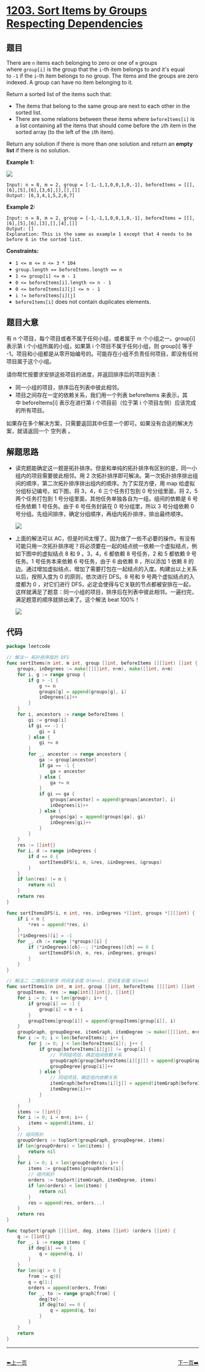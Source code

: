 # [1203. Sort Items by Groups Respecting Dependencies](https://leetcode.com/problems/sort-items-by-groups-respecting-dependencies/)


## 题目

There are `n` items each belonging to zero or one of `m` groups where `group[i]` is the group that the `i`-th item belongs to and it's equal to `-1` if the `i`-th item belongs to no group. The items and the groups are zero indexed. A group can have no item belonging to it.

Return a sorted list of the items such that:

- The items that belong to the same group are next to each other in the sorted list.
- There are some relations between these items where `beforeItems[i]` is a list containing all the items that should come before the `i`th item in the sorted array (to the left of the `i`th item).

Return any solution if there is more than one solution and return an **empty list** if there is no solution.

**Example 1:**

![](https://assets.leetcode.com/uploads/2019/09/11/1359_ex1.png)

```
Input: n = 8, m = 2, group = [-1,-1,1,0,0,1,0,-1], beforeItems = [[],[6],[5],[6],[3,6],[],[],[]]
Output: [6,3,4,1,5,2,0,7]

```

**Example 2:**

```
Input: n = 8, m = 2, group = [-1,-1,1,0,0,1,0,-1], beforeItems = [[],[6],[5],[6],[3],[],[4],[]]
Output: []
Explanation: This is the same as example 1 except that 4 needs to be before 6 in the sorted list.

```

**Constraints:**

- `1 <= m <= n <= 3 * 104`
- `group.length == beforeItems.length == n`
- `1 <= group[i] <= m - 1`
- `0 <= beforeItems[i].length <= n - 1`
- `0 <= beforeItems[i][j] <= n - 1`
- `i != beforeItems[i][j]`
- `beforeItems[i]` does not contain duplicates elements.

## 题目大意

有 n 个项目，每个项目或者不属于任何小组，或者属于 m 个小组之一。group[i] 表示第 i 个小组所属的小组，如果第 i 个项目不属于任何小组，则 group[i] 等于 -1。项目和小组都是从零开始编号的。可能存在小组不负责任何项目，即没有任何项目属于这个小组。

请你帮忙按要求安排这些项目的进度，并返回排序后的项目列表：

- 同一小组的项目，排序后在列表中彼此相邻。
- 项目之间存在一定的依赖关系，我们用一个列表 beforeItems 来表示，其中 beforeItems[i] 表示在进行第 i 个项目前（位于第 i 个项目左侧）应该完成的所有项目。

如果存在多个解决方案，只需要返回其中任意一个即可。如果没有合适的解决方案，就请返回一个 空列表 。

## 解题思路

- 读完题能确定这一题是拓扑排序。但是和单纯的拓扑排序有区别的是，同一小组内的项目需要彼此相邻。用 2 次拓扑排序即可解决。第一次拓扑排序排出组间的顺序，第二次拓扑排序排出组内的顺序。为了实现方便，用 map 给虚拟分组标记编号。如下图，将 3，4，6 三个任务打包到 0 号分组里面，将 2，5 两个任务打包到 1 号分组里面，其他任务单独各自为一组。组间的依赖是 6 号任务依赖 1 号任务。由于 6 号任务封装在 0 号分组里，所以 3 号分组依赖 0 号分组。先组间排序，确定分组顺序，再组内拓扑排序，排出最终顺序。

    ![](https://img.halfrost.com/Leetcode/leetcode_1203_1.png)

- 上面的解法可以 AC，但是时间太慢了。因为做了一些不必要的操作。有没有可能只用一次拓扑排序呢？将必须要在一起的结点统一依赖一个虚拟结点，例如下图中的虚拟结点 8 和 9 。3，4，6 都依赖 8 号任务，2 和 5 都依赖 9 号任务。1 号任务本来依赖 6 号任务，由于 6 由依赖 8 ，所以添加 1 依赖 8 的边。通过增加虚拟结点，增加了需要打包在一起结点的入度。构建出以上关系以后，按照入度为 0 的原则，依次进行 DFS。8 号和 9 号两个虚拟结点的入度都为 0 ，对它们进行 DFS，必定会使得与它关联的节点都被安排在一起，这样就满足了题意：同一小组的项目，排序后在列表中彼此相邻。一遍扫完，满足题意的顺序就排出来了。这个解法 beat 100%！

    ![](https://img.halfrost.com/Leetcode/leetcode_1203_2.png)

## 代码

```go
package leetcode

// 解法一 拓扑排序版的 DFS
func sortItems(n int, m int, group []int, beforeItems [][]int) []int {
	groups, inDegrees := make([][]int, n+m), make([]int, n+m)
	for i, g := range group {
		if g > -1 {
			g += n
			groups[g] = append(groups[g], i)
			inDegrees[i]++
		}
	}
	for i, ancestors := range beforeItems {
		gi := group[i]
		if gi == -1 {
			gi = i
		} else {
			gi += n
		}
		for _, ancestor := range ancestors {
			ga := group[ancestor]
			if ga == -1 {
				ga = ancestor
			} else {
				ga += n
			}
			if gi == ga {
				groups[ancestor] = append(groups[ancestor], i)
				inDegrees[i]++
			} else {
				groups[ga] = append(groups[ga], gi)
				inDegrees[gi]++
			}
		}
	}
	res := []int{}
	for i, d := range inDegrees {
		if d == 0 {
			sortItemsDFS(i, n, &res, &inDegrees, &groups)
		}
	}
	if len(res) != n {
		return nil
	}
	return res
}

func sortItemsDFS(i, n int, res, inDegrees *[]int, groups *[][]int) {
	if i < n {
		*res = append(*res, i)
	}
	(*inDegrees)[i] = -1
	for _, ch := range (*groups)[i] {
		if (*inDegrees)[ch]--; (*inDegrees)[ch] == 0 {
			sortItemsDFS(ch, n, res, inDegrees, groups)
		}
	}
}

// 解法二 二维拓扑排序 时间复杂度 O(m+n)，空间复杂度 O(m+n)
func sortItems1(n int, m int, group []int, beforeItems [][]int) []int {
	groupItems, res := map[int][]int{}, []int{}
	for i := 0; i < len(group); i++ {
		if group[i] == -1 {
			group[i] = m + i
		}
		groupItems[group[i]] = append(groupItems[group[i]], i)
	}
	groupGraph, groupDegree, itemGraph, itemDegree := make([][]int, m+n), make([]int, m+n), make([][]int, n), make([]int, n)
	for i := 0; i < len(beforeItems); i++ {
		for j := 0; j < len(beforeItems[i]); j++ {
			if group[beforeItems[i][j]] != group[i] {
				// 不同组项目，确定组间依赖关系
				groupGraph[group[beforeItems[i][j]]] = append(groupGraph[group[beforeItems[i][j]]], group[i])
				groupDegree[group[i]]++
			} else {
				// 同组项目，确定组内依赖关系
				itemGraph[beforeItems[i][j]] = append(itemGraph[beforeItems[i][j]], i)
				itemDegree[i]++
			}
		}
	}
	items := []int{}
	for i := 0; i < m+n; i++ {
		items = append(items, i)
	}
	// 组间拓扑
	groupOrders := topSort(groupGraph, groupDegree, items)
	if len(groupOrders) < len(items) {
		return nil
	}
	for i := 0; i < len(groupOrders); i++ {
		items := groupItems[groupOrders[i]]
		// 组内拓扑
		orders := topSort(itemGraph, itemDegree, items)
		if len(orders) < len(items) {
			return nil
		}
		res = append(res, orders...)
	}
	return res
}

func topSort(graph [][]int, deg, items []int) (orders []int) {
	q := []int{}
	for _, i := range items {
		if deg[i] == 0 {
			q = append(q, i)
		}
	}
	for len(q) > 0 {
		from := q[0]
		q = q[1:]
		orders = append(orders, from)
		for _, to := range graph[from] {
			deg[to]--
			if deg[to] == 0 {
				q = append(q, to)
			}
		}
	}
	return
}
```


----------------------------------------------
<div style="display: flex;justify-content: space-between;align-items: center;">
<p><a href="https://books.halfrost.com/leetcode/ChapterFour/1200~1299/1202.Smallest-String-With-Swaps/">⬅️上一页</a></p>
<p><a href="https://books.halfrost.com/leetcode/ChapterFour/1200~1299/1207.Unique-Number-of-Occurrences/">下一页➡️</a></p>
</div>
